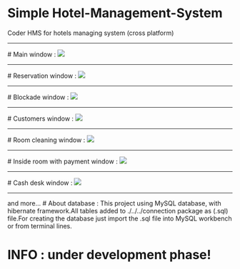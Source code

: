 # Simple Hotel-Management-System
Coder HMS for hotels managing system (cross platform)
<hr>
# Main window : 

<img src="https://github.com/Coder-ACJHP/Hotel-Management-System/blob/master/src/Screenshots/Main_Window.png">
<hr>
# Reservation window : 

<img src="https://github.com/Coder-ACJHP/Hotel-Management-System/blob/master/src/Screenshots/Reservation_window.png">
<hr>
# Blockade window : 

<img src="https://github.com/Coder-ACJHP/Hotel-Management-System/blob/master/src/Screenshots/Blockade_window.png">
<hr>
# Customers window : 

<img src="https://github.com/Coder-ACJHP/Hotel-Management-System/blob/master/src/Screenshots/Customers_window.png">
<hr>
# Room cleaning window : 

<img src="https://github.com/Coder-ACJHP/Hotel-Management-System/blob/master/src/Screenshots/Room_cleaning_window.png">
<hr>
# Inside room with payment window : 

<img src="https://github.com/Coder-ACJHP/Hotel-Management-System/blob/master/src/Screenshots/Room_inside_payment.png">
<hr>
# Cash desk window : 

<img src="https://github.com/Coder-ACJHP/Hotel-Management-System/blob/master/src/Screenshots/Cash_desk.png">
<hr>
and more...
# About database : 
This project using MySQL database, with hibernate framework.All tables added to ./../../connection package as (.sql)
file.For creating the database just import the .sql file into MySQL workbench or from terminal lines.

# INFO : under development phase!
